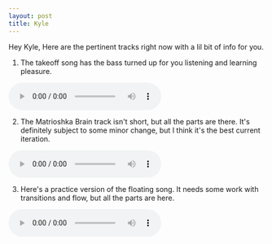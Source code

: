 ```yaml
---
layout: post
title: Kyle
---
```

Hey Kyle, Here are the pertinent tracks right now with a lil bit of info for you.  

1. The takeoff song has the bass turned up for you listening and learning pleasure.  
<audio controls>
<source src="{{ site.baseurl }}/audio/takeoff-bass.mp3" type="audio/mpeg">
</audio>

2. The Matrioshka Brain track isn't short, but all the parts are there. It's definitely subject to some minor change, but I think it's the best current iteration.   
<audio controls>
<source src="{{ site.baseurl }}/audio/m-brain-long-solo.mp3" type="audio/mpeg">
</audio>

3. Here's a practice version of the floating song. It needs some work with transitions and flow, but all the parts are here.  
<audio controls>
<source src="{{ site.baseurl }}/audio/floating-band1.mp3" type="audio/mpeg">
</audio>
